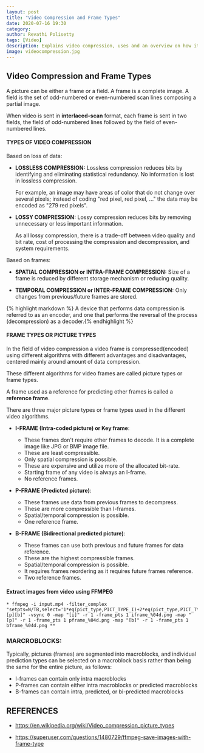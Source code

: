 ```yaml
---
layout: post
title: "Video Compression and Frame Types"
date: 2020-07-16 19:30
category: 
author: Revathi Polisetty
tags: [Video]
description: Explains video compression, uses and an overview on how it is done. 
image: videocompression.jpg
---
```


## Video Compression and Frame Types

A picture can be either a frame or a field. A frame is a complete image. A field is the set of odd-numbered or even-numbered scan lines composing a partial image.

When video is sent in **interlaced-scan** format, each frame is sent in two fields, the field of odd-numbered lines followed by the field of even-numbered lines.

#### TYPES OF VIDEO COMPRESSION

Based on loss of data:

* **LOSSLESS COMPRESSION:** Lossless compression reduces bits by identifying and eliminating statistical redundancy. No information is lost in lossless compression.

  For example, an image may have areas of color that do not change over several pixels; instead of coding "red pixel, red pixel, ..." the data may be encoded as "279 red pixels".

* **LOSSY COMPRESSION:** Lossy compression reduces bits by removing unnecessary or less important information.

  As all lossy compression, there is a trade-off between video quality and bit rate, cost of processing the compression and decompression, and system requirements.

Based on frames:

* **SPATIAL COMPRESSION or INTRA-FRAME COMPRESSION:** Size of a frame is reduced by different storage mechanism or reducing quality.

* **TEMPORAL COMPRESSION or INTER-FRAME COMPRESSION:** Only changes from previous/future frames are stored.

{% highlight markdown %}
A device that performs data compression is referred to as an encoder, and one that performs the reversal of the process (decompression) as a decoder.{% endhighlight %}

#### FRAME TYPES OR PICTURE TYPES

In the field of video compression a video frame is compressed(encoded) using different algorithms with different advantages and disadvantages, centered mainly around amount of data compression. 

These different algorithms for video frames are called picture types or frame types.

A frame used as a reference for predicting other frames is called a **reference frame**.

There are three major picture types or frame types used in the different video algorithms.

* **I-FRAME (Intra-coded picture) or Key frame**:
  * These frames don't require other frames to decode. It is a complete image like JPG or BMP image file.
  * These are least compressible.
  * Only spatial compression is possible.
  * These are expensive and utilize more of the allocated bit-rate.
  * Starting frame of any video is always an I-frame.
  * No reference frames.

* **P-FRAME (Predicted picture)**:
  * These frames use data from previous frames to decompress.
  * These are more compressible than I-frames.
  * Spatial/temporal compression is possible.
  * One reference frame.

* **B-FRAME (Bidirectional predicted picture)**:
  * These frames can use both previous and future frames for data reference.
  * These are the highest compressible frames.
  * Spatial/temporal compression is possible.
  * It requires frames reordering as it requires future frames reference.
  * Two reference frames.
  
#### Extract images from video using FFMPEG

    * ffmpeg -i input.mp4 -filter_complex "setpts=N/TB,select='1*eq(pict_type,PICT_TYPE_I)+2*eq(pict_type,PICT_TYPE_P)+3*eq(pict_type,PICT_TYPE_B)':n=3[i][p][b]" -vsync 0 -map "[i]" -r 1 -frame_pts 1 iframe_%04d.png -map "[p]" -r 1 -frame_pts 1 pframe_%04d.png -map "[b]" -r 1 -frame_pts 1 bframe_%04d.png **

### MARCROBLOCKS:

Typically, pictures (frames) are segmented into macroblocks, and individual prediction types can be selected on a macroblock basis rather than being the same for the entire picture, as follows:

* I-frames can contain only intra macroblocks
* P-frames can contain either intra macroblocks or predicted macroblocks
* B-frames can contain intra, predicted, or bi-predicted macroblocks

## REFERENCES

* <https://en.wikipedia.org/wiki/Video_compression_picture_types>

* <https://superuser.com/questions/1480729/ffmpeg-save-images-with-frame-type>
